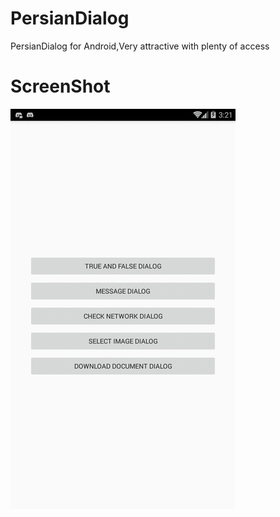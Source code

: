# PersianDialog
PersianDialog for Android,Very attractive with plenty of access

# ScreenShot
![](PersianDialog.gif)
